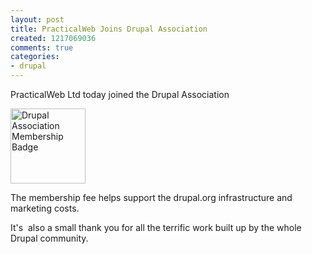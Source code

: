 ```yaml
---
layout: post
title: PracticalWeb Joins Drupal Association
created: 1217069036
comments: true
categories:
- drupal
---
```

<p>
PracticalWeb Ltd today joined the Drupal Association
</p>
<p>
<a href="http://association.drupal.org/user/1084"><img src="/sites/default/files/u1/DA-organisation-120.png" alt="Drupal Association Membership Badge " width="120" height="120" /></a>
</p>
<p>
The membership fee helps support the drupal.org infrastructure and marketing costs.
</p>
<p>
It's  also a small thank you for all the terrific work built up by the whole Drupal community.
</p>
<p>
&nbsp;
</p>
